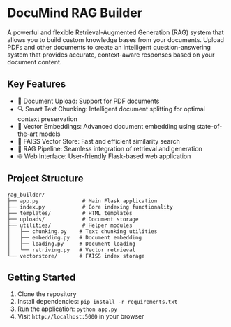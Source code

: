 # DocuMind RAG Builder

A powerful and flexible Retrieval-Augmented Generation (RAG) system that allows you to build custom knowledge bases from your documents. Upload PDFs and other documents to create an intelligent question-answering system that provides accurate, context-aware responses based on your document content.

## Key Features

- 📄 Document Upload: Support for PDF documents
- 🔍 Smart Text Chunking: Intelligent document splitting for optimal context preservation
- 🧠 Vector Embeddings: Advanced document embedding using state-of-the-art models
- 💾 FAISS Vector Store: Fast and efficient similarity search
- 🤖 RAG Pipeline: Seamless integration of retrieval and generation
- 🌐 Web Interface: User-friendly Flask-based web application

## Project Structure

```
rag_builder/
├── app.py              # Main Flask application
├── index.py            # Core indexing functionality
├── templates/          # HTML templates
├── uploads/            # Document storage
├── utilities/          # Helper modules
│   ├── chunking.py    # Text chunking utilities
│   ├── embedding.py   # Document embedding
│   ├── loading.py     # Document loading
│   └── retriving.py   # Vector retrieval
└── vectorstore/       # FAISS index storage
```

## Getting Started

1. Clone the repository
2. Install dependencies: `pip install -r requirements.txt`
3. Run the application: `python app.py`
4. Visit `http://localhost:5000` in your browser
